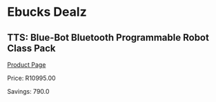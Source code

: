 
# Ebucks Dealz
## TTS: Blue-Bot Bluetooth Programmable Robot Class Pack
[Product Page](https://www.ebucks.com/web/shop/productSelected.do?prodId=1047897132&catId=714479704)

Price: R10995.00

Savings: 790.0


	
